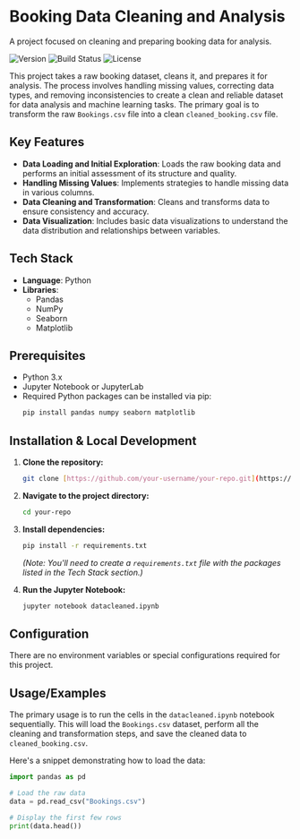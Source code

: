 # Booking Data Cleaning and Analysis

A project focused on cleaning and preparing booking data for analysis.

![Version](https://img.shields.io/badge/version-1.0.0-blue.svg)
![Build Status](https://img.shields.io/badge/build-passing-brightgreen.svg)
![License](https://img.shields.io/badge/license-MIT-green.svg)

This project takes a raw booking dataset, cleans it, and prepares it for analysis. The process involves handling missing values, correcting data types, and removing inconsistencies to create a clean and reliable dataset for data analysis and machine learning tasks. The primary goal is to transform the raw `Bookings.csv` file into a clean `cleaned_booking.csv` file.

## Key Features
* **Data Loading and Initial Exploration**: Loads the raw booking data and performs an initial assessment of its structure and quality.
* **Handling Missing Values**: Implements strategies to handle missing data in various columns.
* **Data Cleaning and Transformation**: Cleans and transforms data to ensure consistency and accuracy.
* **Data Visualization**: Includes basic data visualizations to understand the data distribution and relationships between variables.

## Tech Stack
* **Language**: Python
* **Libraries**:
    * Pandas
    * NumPy
    * Seaborn
    * Matplotlib

## Prerequisites
* Python 3.x
* Jupyter Notebook or JupyterLab
* Required Python packages can be installed via pip:
    ```bash
    pip install pandas numpy seaborn matplotlib
    ```

## Installation & Local Development
1.  **Clone the repository:**
    ```bash
    git clone [https://github.com/your-username/your-repo.git](https://github.com/your-username/your-repo.git)
    ```
2.  **Navigate to the project directory:**
    ```bash
    cd your-repo
    ```
3.  **Install dependencies:**
    ```bash
    pip install -r requirements.txt
    ```
    *(Note: You'll need to create a `requirements.txt` file with the packages listed in the Tech Stack section.)*

4.  **Run the Jupyter Notebook:**
    ```bash
    jupyter notebook datacleaned.ipynb
    ```

## Configuration
There are no environment variables or special configurations required for this project.

## Usage/Examples
The primary usage is to run the cells in the `datacleaned.ipynb` notebook sequentially. This will load the `Bookings.csv` dataset, perform all the cleaning and transformation steps, and save the cleaned data to `cleaned_booking.csv`.

Here's a snippet demonstrating how to load the data:
```python
import pandas as pd

# Load the raw data
data = pd.read_csv("Bookings.csv")

# Display the first few rows
print(data.head())
